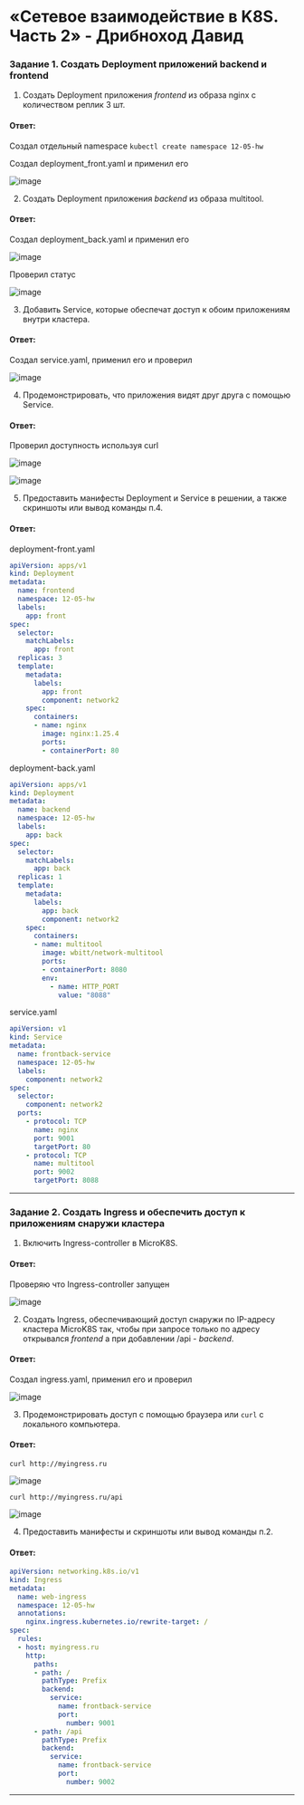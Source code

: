 # «Сетевое взаимодействие в K8S. Часть 2» - Дрибноход Давид

### Задание 1. Создать Deployment приложений backend и frontend

1. Создать Deployment приложения _frontend_ из образа nginx с количеством реплик 3 шт.

#### Ответ:

Создал отдельный namespace ``` kubectl create namespace 12-05-hw ```

Создал deployment_front.yaml и применил его

![image](https://github.com/DrDavidN/12-05-hw/assets/128225763/33350479-1218-4689-a092-eaf3a4404391)

2. Создать Deployment приложения _backend_ из образа multitool. 

#### Ответ:

Создал deployment_back.yaml и применил его

![image](https://github.com/DrDavidN/12-05-hw/assets/128225763/a9a62775-d681-41e9-894d-4553b9e80dcb)

Проверил статус

![image](https://github.com/DrDavidN/12-05-hw/assets/128225763/967128fc-6aad-4880-8214-a8170330f924)

3. Добавить Service, которые обеспечат доступ к обоим приложениям внутри кластера. 

#### Ответ:

Создал service.yaml, применил его и проверил

![image](https://github.com/DrDavidN/12-05-hw/assets/128225763/d520b144-d7c1-4f31-a5d6-69b5b77b759c)

4. Продемонстрировать, что приложения видят друг друга с помощью Service.

#### Ответ:

Проверил доступность используя curl

![image](https://github.com/DrDavidN/12-05-hw/assets/128225763/172817c0-f040-4b4c-a877-03dd38078ae6)

![image](https://github.com/DrDavidN/12-05-hw/assets/128225763/2b5b7e2b-c797-499b-a717-927399e06bf1)

5. Предоставить манифесты Deployment и Service в решении, а также скриншоты или вывод команды п.4.

#### Ответ:

deployment-front.yaml

``` YAML
apiVersion: apps/v1
kind: Deployment
metadata:
  name: frontend
  namespace: 12-05-hw
  labels:
    app: front
spec:
  selector:
    matchLabels:
      app: front
  replicas: 3
  template:
    metadata:
      labels:
        app: front
        component: network2
    spec:
      containers:
      - name: nginx
        image: nginx:1.25.4
        ports:
        - containerPort: 80
```

deployment-back.yaml

``` YAML
apiVersion: apps/v1
kind: Deployment
metadata:
  name: backend
  namespace: 12-05-hw
  labels:
    app: back
spec:
  selector:
    matchLabels:
      app: back
  replicas: 1
  template:
    metadata:
      labels:
        app: back
        component: network2
    spec:
      containers:
      - name: multitool
        image: wbitt/network-multitool
        ports:
        - containerPort: 8080
        env:
          - name: HTTP_PORT
            value: "8088"
```

service.yaml

``` YAML
apiVersion: v1
kind: Service
metadata:
  name: frontback-service
  namespace: 12-05-hw
  labels:
    component: network2
spec:
  selector:
    component: network2
  ports:
    - protocol: TCP
      name: nginx
      port: 9001
      targetPort: 80
    - protocol: TCP
      name: multitool
      port: 9002
      targetPort: 8088
```

------

### Задание 2. Создать Ingress и обеспечить доступ к приложениям снаружи кластера

1. Включить Ingress-controller в MicroK8S.

#### Ответ:

Проверяю что Ingress-controller запущен

![image](https://github.com/DrDavidN/12-05-hw/assets/128225763/b303de27-2622-4612-8e29-1a661d0ec1d5)

2. Создать Ingress, обеспечивающий доступ снаружи по IP-адресу кластера MicroK8S так, чтобы при запросе только по адресу открывался _frontend_ а при добавлении /api - _backend_.

#### Ответ:

Создал ingress.yaml, применил его и проверил

![image](https://github.com/DrDavidN/12-05-hw/assets/128225763/d6412f33-9c62-400e-a577-d2e34f0a225c)

3. Продемонстрировать доступ с помощью браузера или `curl` с локального компьютера.

#### Ответ:

``` curl http://myingress.ru ```

![image](https://github.com/DrDavidN/12-05-hw/assets/128225763/b6f0b056-45c6-4ecd-b124-3cc9c181e697)

``` curl http://myingress.ru/api ```

![image](https://github.com/DrDavidN/12-05-hw/assets/128225763/417f19a9-663f-44ae-a697-a3d2c017ebaa)


4. Предоставить манифесты и скриншоты или вывод команды п.2.

#### Ответ:

``` YAML
apiVersion: networking.k8s.io/v1
kind: Ingress
metadata:
  name: web-ingress
  namespace: 12-05-hw
  annotations:
    nginx.ingress.kubernetes.io/rewrite-target: /
spec:
  rules:
  - host: myingress.ru
    http:
      paths:
      - path: /
        pathType: Prefix
        backend:
          service:
            name: frontback-service
            port:
              number: 9001
      - path: /api
        pathType: Prefix
        backend:
          service:
            name: frontback-service
            port:
              number: 9002
```

------
